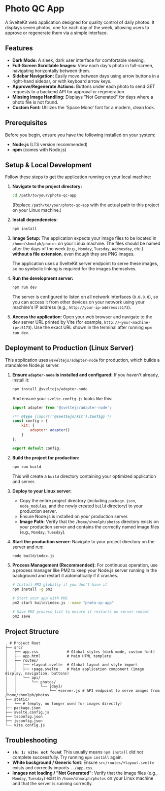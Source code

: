 # Photo QC App

A SvelteKit web application designed for quality control of daily photos. It displays seven photos, one for each day of the week, allowing users to approve or regenerate them via a simple interface.

## Features

*   **Dark Mode:** A sleek, dark user interface for comfortable viewing.
*   **Full-Screen Scrollable Images:** View each day's photo in full-screen, navigating horizontally between them.
*   **Sidebar Navigation:** Easily move between days using arrow buttons in a right-hand sidebar, or with keyboard arrow keys.
*   **Approve/Regenerate Actions:** Buttons under each photo to send GET requests to a backend API for approval or regeneration.
*   **Missing Image Handling:** Displays "Not Generated" for days where a photo file is not found.
*   **Custom Font:** Utilizes the 'Space Mono' font for a modern, clean look.

## Prerequisites

Before you begin, ensure you have the following installed on your system:

*   **Node.js** (LTS version recommended)
*   **npm** (comes with Node.js)

## Setup & Local Development

Follow these steps to get the application running on your local machine:

1.  **Navigate to the project directory:**
    ```bash
    cd /path/to/your/photo-qc-app
    ```
    (Replace `/path/to/your/photo-qc-app` with the actual path to this project on your Linux machine.)

2.  **Install dependencies:**
    ```bash
    npm install
    ```

3.  **Image Setup:**
    The application expects your image files to be located in `/home/shmolph/photos` on your Linux machine. The files should be named after the days of the week (e.g., `Monday`, `Tuesday`, `Wednesday`, etc.) **without a file extension**, even though they are PNG images.

    The application uses a SvelteKit server endpoint to serve these images, so no symbolic linking is required for the images themselves.

4.  **Run the development server:**
    ```bash
    npm run dev
    ```
    The server is configured to listen on all network interfaces (`0.0.0.0`), so you can access it from other devices on your network using your machine's IP address (e.g., `http://your-ip-address:5173`).

5.  **Access the application:**
    Open your web browser and navigate to the dev server URL printed by Vite (for example, `http://<your-machine-ip>:5173`). Use the exact URL shown in the terminal after running `npm run dev`.

## Deployment to Production (Linux Server)

This application uses `@sveltejs/adapter-node` for production, which builds a standalone Node.js server.

1.  **Ensure `adapter-node` is installed and configured:**
    If you haven't already, install it:
    ```bash
    npm install @sveltejs/adapter-node
    ```
    And ensure your `svelte.config.js` looks like this:
    ```javascript
    import adapter from '@sveltejs/adapter-node';

    /** @type {import('@sveltejs/kit').Config} */
    const config = {
        kit: {
            adapter: adapter()
        }
    };

    export default config;
    ```

2.  **Build the project for production:**
    ```bash
    npm run build
    ```
    This will create a `build` directory containing your optimized application and server.

3.  **Deploy to your Linux server:**
    *   Copy the entire project directory (including `package.json`, `node_modules`, and the newly created `build` directory) to your production server.
    *   Ensure Node.js is installed on your production server.
    *   **Image Path:** Verify that the `/home/shmolph/photos` directory exists on your production server and contains the correctly named image files (e.g., `Monday`, `Tuesday`).

4.  **Start the production server:**
    Navigate to your project directory on the server and run:
    ```bash
    node build/index.js
    ```

5.  **Process Management (Recommended):**
    For continuous operation, use a process manager like PM2 to keep your Node.js server running in the background and restart it automatically if it crashes.
    ```bash
    # Install PM2 globally if you don't have it
    npm install -g pm2

    # Start your app with PM2
    pm2 start build/index.js --name "photo-qc-app"

    # Save PM2 process list to ensure it restarts on server reboot
    pm2 save
    ```

## Project Structure

```
. # Project Root
├── src/
│   ├── app.css             # Global styles (dark mode, custom font)
│   ├── app.html            # Main HTML template
│   ├── routes/
│   │   ├── +layout.svelte  # Global layout and style import
│   │   ├── +page.svelte    # Main application component (image display, navigation, buttons)
│   │   └── api/
│   │       └── photos/
│   │           └── [day]/
│   │               └── +server.js # API endpoint to serve images from /home/shmolph/photos
├── static/
│   └── # (empty, no longer used for images directly)
├── package.json
├── svelte.config.js
├── tsconfig.json
├── jsconfig.json
└── vite.config.js
```

## Troubleshooting

*   **`sh: 1: vite: not found`**: This usually means `npm install` did not complete successfully. Try running `npm install` again.
*   **White background / Generic font**: Ensure `src/routes/+layout.svelte` exists and correctly imports `../app.css`.
*   **Images not loading / "Not Generated"**: Verify that the image files (e.g., `Monday`, `Tuesday`) exist in `/home/shmolph/photos` on your Linux machine and that the server is running correctly.

